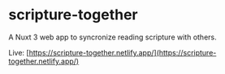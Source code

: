 # scripture-together

A Nuxt 3 web app to syncronize reading scripture with others.

Live: [https://scripture-together.netlify.app/](https://scripture-together.netlify.app/)